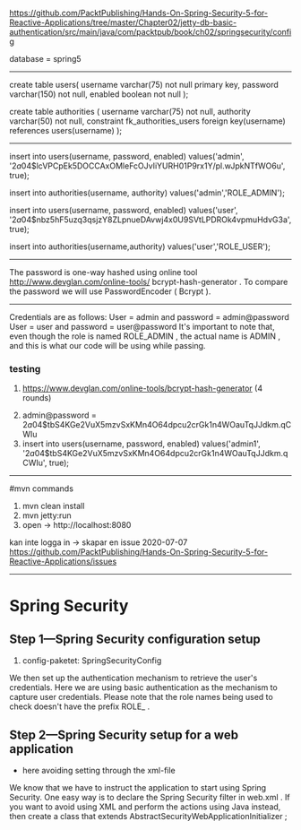 https://github.com/PacktPublishing/Hands-On-Spring-Security-5-for-Reactive-Applications/tree/master/Chapter02/jetty-db-basic-authentication/src/main/java/com/packtpub/book/ch02/springsecurity/config


database = spring5

***

create table users(
username varchar(75) not null primary key,
password varchar(150) not null,
enabled boolean not null
);

create table authorities (
username varchar(75) not null,
authority varchar(50) not null,
constraint fk_authorities_users foreign key(username) references users(username)
);

***
insert into users(username, password, enabled)
values('admin', '$2a$04$lcVPCpEk5DOCCAxOMleFcOJvIiYURH01P9rx1Y/pl.wJpkNTfWO6u',
true);

insert into authorities(username, authority)
values('admin','ROLE_ADMIN');

insert into users(username, password, enabled)
values('user', '$2a$04$nbz5hF5uzq3qsjzY8ZLpnueDAvwj4x0U9SVtLPDROk4vpmuHdvG3a',
true);

insert into authorities(username,authority)
values('user','ROLE_USER');

***

The password is one-way hashed using online tool http://www.devglan.com/online-tools/
bcrypt-hash-generator . To compare the password we will use PasswordEncoder ( Bcrypt ).

***
Credentials are as follows:
User = admin and password = admin@password
User = user and password = user@password
It's important to note that, even though the role is named ROLE_ADMIN , the actual name is ADMIN ,
and this is what our code will be using while passing.

### testing
1. https://www.devglan.com/online-tools/bcrypt-hash-generator (4 rounds) <p> 
2. admin@password = $2a$04$tbS4KGe2VuX5mzvSxKMn4O64dpcu2crGk1n4WOauTqJJdkm.qCWIu
3. insert into users(username, password, enabled) values('admin1', '$2a$04$tbS4KGe2VuX5mzvSxKMn4O64dpcu2crGk1n4WOauTqJJdkm.qCWIu', true);

***
#mvn commands

1. mvn clean install
2. mvn jetty:run 
3. open -> http://localhost:8080 

kan inte logga in -> skapar en issue 2020-07-07
https://github.com/PacktPublishing/Hands-On-Spring-Security-5-for-Reactive-Applications/issues 


***

# Spring Security

## Step 1—Spring Security configuration setup 

1. config-paketet: SpringSecurityConfig 

We then set up the authentication mechanism to retrieve the user's credentials.
Here we are using basic authentication as the mechanism to capture user
credentials. Please note that the role names being used to check doesn't have the
prefix ROLE_ .

## Step 2—Spring Security setup for a web application

- here avoiding setting through the xml-file

We know that we have to instruct the application to start using Spring Security.
One easy way is to declare the Spring Security filter in web.xml . If you want to
avoid using XML and perform the actions using Java instead, then create a class
that extends AbstractSecurityWebApplicationInitializer ; 